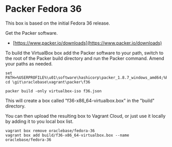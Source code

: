 # Packer Fedora 36

This box is based on the initial Fedora 36 release.

Get the Packer software.

* [https://www.packer.io/downloads](https://www.packer.io/downloads)

To build the VirtualBox box add the Packer software to your path, switch to the root of the Packer build directory and run the Packer command. Amend your paths as needed.

```
set PATH=%USERPROFILE%\u01\software\hashicorp\packer_1.8.7_windows_amd64;%PATH%
cd \git\oraclebase\vagrant\packer\f36

packer build -only virtualbox-iso f36.json
```

This will create a box called "f36-x86_64-virtualbox.box" in the "build" directory.

You can then upload the resulting box to Vagrant Cloud, or just use it locally by adding it to you local box list.

```
vagrant box remove oraclebase/fedora-36
vagrant box add build/f36-x86_64-virtualbox.box --name oraclebase/fedora-36
```
